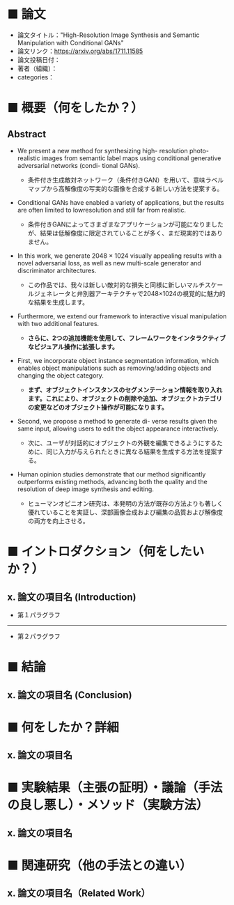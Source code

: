 # ■ 論文
- 論文タイトル："High-Resolution Image Synthesis and Semantic Manipulation with Conditional GANs"
- 論文リンク：https://arxiv.org/abs/1711.11585
- 論文投稿日付：
- 著者（組織）：
- categories：

# ■ 概要（何をしたか？）

## Abstract

- We present a new method for synthesizing high- resolution photo-realistic images from semantic label maps using conditional generative adversarial networks (condi- tional GANs).
    - 条件付き生成敵対ネットワーク（条件付きGAN）を用いて、意味ラベルマップから高解像度の写実的な画像を合成する新しい方法を提案する。

- Conditional GANs have enabled a variety of applications, but the results are often limited to lowresolution and still far from realistic. 
    - 条件付きGANによってさまざまなアプリケーションが可能になりましたが、結果は低解像度に限定されていることが多く、まだ現実的ではありません。

- In this work, we generate 2048 × 1024 visually appealing results with a novel adversarial loss, as well as new multi-scale generator and discriminator architectures.
    - この作品では、我々は新しい敵対的な損失と同様に新しいマルチスケールジェネレータと弁別器アーキテクチャで2048×1024の視覚的に魅力的な結果を生成します。

- Furthermore, we extend our framework to interactive visual manipulation with two additional features. 
    - **さらに、2つの追加機能を使用して、フレームワークをインタラクティブなビジュアル操作に拡張します。**

- First, we incorporate object instance segmentation information, which enables object manipulations such as removing/adding objects and changing the object category.
    - **まず、オブジェクトインスタンスのセグメンテーション情報を取り入れます。これにより、オブジェクトの削除や追加、オブジェクトカテゴリの変更などのオブジェクト操作が可能になります。**

- Second, we propose a method to generate di- verse results given the same input, allowing users to edit the object appearance interactively.
    - 次に、ユーザが対話的にオブジェクトの外観を編集できるようにするために、同じ入力が与えられたときに異なる結果を生成する方法を提案する。

- Human opinion studies demonstrate that our method significantly outperforms existing methods, advancing both the quality and the resolution of deep image synthesis and editing.
    - ヒューマンオピニオン研究は、本発明の方法が既存の方法よりも著しく優れていることを実証し、深部画像合成および編集の品質および解像度の両方を向上させる。


# ■ イントロダクション（何をしたいか？）

## x. 論文の項目名 (Introduction)

- 第１パラグラフ

---

- 第２パラグラフ

# ■ 結論

## x. 論文の項目名 (Conclusion)


# ■ 何をしたか？詳細

## x. 論文の項目名


# ■ 実験結果（主張の証明）・議論（手法の良し悪し）・メソッド（実験方法）

## x. 論文の項目名


# ■ 関連研究（他の手法との違い）

## x. 論文の項目名（Related Work）


